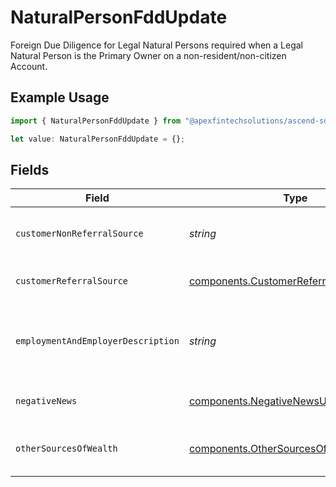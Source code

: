# NaturalPersonFddUpdate

Foreign Due Diligence for Legal Natural Persons required when a Legal Natural Person is the Primary Owner on a non-resident/non-citizen Account.

## Example Usage

```typescript
import { NaturalPersonFddUpdate } from "@apexfintechsolutions/ascend-sdk/models/components";

let value: NaturalPersonFddUpdate = {};
```

## Fields

| Field                                                                                              | Type                                                                                               | Required                                                                                           | Description                                                                                        | Example                                                                                            |
| -------------------------------------------------------------------------------------------------- | -------------------------------------------------------------------------------------------------- | -------------------------------------------------------------------------------------------------- | -------------------------------------------------------------------------------------------------- | -------------------------------------------------------------------------------------------------- |
| `customerNonReferralSource`                                                                        | *string*                                                                                           | :heavy_minus_sign:                                                                                 | Customer Non-referral Source                                                                       | Introduced through mobile app                                                                      |
| `customerReferralSource`                                                                           | [components.CustomerReferralSourceUpdate](../../models/components/customerreferralsourceupdate.md) | :heavy_minus_sign:                                                                                 | Customer Referral Source                                                                           |                                                                                                    |
| `employmentAndEmployerDescription`                                                                 | *string*                                                                                           | :heavy_minus_sign:                                                                                 | The description of the applicant's source of wealth                                                | I am a line cook at a fine dining restaurant with 55 employees                                     |
| `negativeNews`                                                                                     | [components.NegativeNewsUpdate](../../models/components/negativenewsupdate.md)                     | :heavy_minus_sign:                                                                                 | Negative News detail.                                                                              |                                                                                                    |
| `otherSourcesOfWealth`                                                                             | [components.OtherSourcesOfWealthUpdate](../../models/components/othersourcesofwealthupdate.md)     | :heavy_minus_sign:                                                                                 | Applicant's other source of wealth                                                                 |                                                                                                    |